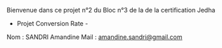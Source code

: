 Bienvenue dans ce projet n°2 du Bloc n°3 de la de la certification Jedha 
 - Projet Conversion Rate - 

Nom : SANDRI Amandine
Mail : amandine.sandri@gmail.com